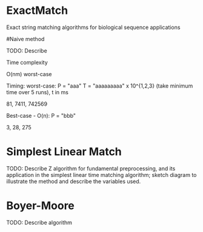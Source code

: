 # ExactMatch
Exact string matching algorithms for biological sequence applications

#Naive method


TODO: Describe   


Time complexity

O(nm) worst-case

Timing: worst-case:  P = "aaa"   T = "aaaaaaaaa" x 10^{1,2,3}  (take minimum time over 5 runs), t in ms

81,
7411,
742569

Best-case - O(n): P = "bbb" 

3,
28,
275

# Simplest Linear Match

TODO: Describe Z algorithm for fundamental preprocessing, and its application in the simplest linear time matching algorithm; sketch diagram to illustrate the method and describe the variables used.

# Boyer-Moore
TODO: Describe algorithm
